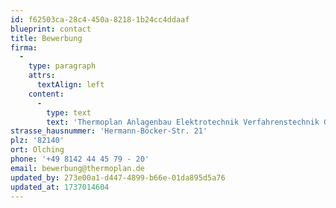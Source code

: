 ```yaml
---
id: f62503ca-28c4-450a-8218-1b24cc4ddaaf
blueprint: contact
title: Bewerbung
firma:
  -
    type: paragraph
    attrs:
      textAlign: left
    content:
      -
        type: text
        text: 'Thermoplan Anlagenbau Elektrotechnik Verfahrenstechnik GmbH'
strasse_hausnummer: 'Hermann-Böcker-Str. 21'
plz: '82140'
ort: Olching
phone: '+49 8142 44 45 79 - 20'
email: bewerbung@thermoplan.de
updated_by: 273e00a1-d447-4899-b66e-01da895d5a76
updated_at: 1737014604
---
```

